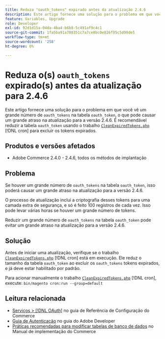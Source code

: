```yaml
---
title: Reduza "oauth_tokens" expirado antes da atualização 2.4.6
description: Este artigo fornece uma solução para o problema em que você vê um grande número de "oauth_tokens" na tabela "oauth_token", o que pode causar um grande atraso na atualização para a versão 2.4.6. Recomenda-se reduzir a tabela "oauth_token" usando CleanExpiredTokens.php.
feature: Variables, Upgrade
role: Developer
exl-id: 92d1d15a-04da-4ba4-b6b8-5c491af9c4c1
source-git-commit: 1fa5ba91a788351c7a7ce8bc0e826f05c5d98de5
workflow-type: tm+mt
source-wordcount: '258'
ht-degree: 0%

---
```


# Reduza o(s) `oauth_tokens` expirado(s) antes da atualização para 2.4.6

Este artigo fornece uma solução para o problema em que você vê um grande número de `oauth_tokens` na tabela `oauth_token`, o que pode causar um grande atraso na atualização para a versão 2.4.6. É recomendável reduzir a tabela `oauth_token` usando o trabalho [`CleanExpiredTokens.php`](https://github.com/magento/magento2/blob/2.4.5-p2/app/code/Magento/Integration/Cron/CleanExpiredTokens.php) [!DNL cron] para excluir os tokens expirados.

## Produtos e versões afetados

* Adobe Commerce 2.4.0 - 2.4.6, todos os métodos de implantação

## Problema

Se houver um grande número de `oauth_tokens` na tabela `oauth_token`, isso poderá causar um grande atraso na atualização para a versão 2.4.6.

O processo de atualização inclui a criptografia desses tokens para uma camada extra de segurança, e só é feito 100 registros de cada vez. Isso pode levar várias horas se houver um grande número de tokens.

Reduzir um grande número de `oauth_tokens` na tabela `oauth_token` pode evitar um grande atraso na atualização para a versão 2.4.6.

## Solução

Antes de iniciar uma atualização, verifique se o trabalho [`CleanExpiredTokens.php`](https://github.com/magento/magento2/blob/2.4.5-p2/app/code/Magento/Integration/Cron/CleanExpiredTokens.php) [!DNL cron] está em execução. Ele reduz o tamanho da tabela `oauth_token` ao excluir os `oauth_tokens` tokens expirados, e já deve estar habilitado por padrão.

Para acionar manualmente o trabalho [`CleanExpiredTokens.php`](https://github.com/magento/magento2/blob/2.4.5-p2/app/code/Magento/Integration/Cron/CleanExpiredTokens.php) [!DNL cron], execute:
```bin/magento cron:run --group=default```

## Leitura relacionada

* [Serviços > [!DNL OAuth]](https://experienceleague.adobe.com/docs/commerce-admin/config/services/oauth.html?lang=pt-BR) no guia de Referência de Configuração do Commerce
* [Guia de Autenticação](https://developer.adobe.com/developer-console/docs/guides/authentication/) no guia do Adobe Developer
* [Práticas recomendadas para modificar tabelas de banco de dados](https://experienceleague.adobe.com/pt-br/docs/commerce-operations/implementation-playbook/best-practices/development/modifying-core-and-third-party-tables#why-adobe-recommends-avoiding-modifications) no Manual de implementação do Commerce
